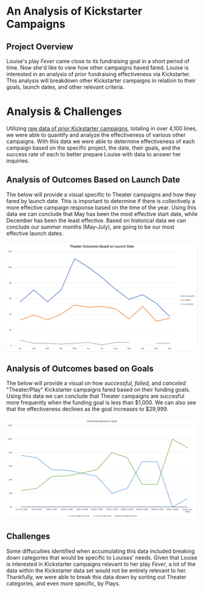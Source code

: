 # An Analysis of Kickstarter Campaigns
## Project Overview
Louise's play *Fever* came close to its fundraising goal in a short period of time. Now she'd like to view how other campaigns haved fared. Louise is interested in an analysis of prior fundraising effectiveness via Kickstarter. This analysis will breakdown other Kickstarter campaigns in relation to their goals, launch dates, and other relevant criteria. 
# Analysis & Challenges
Utilizing [raw data of prior Kickstarter campaigns](https://github.com/KEGANCP/kickstarter-analysis/blob/main/KICKSTARTER_Challenge.xlsx), totaling in over 4,100 lines, we were able to quantify and analyze the effectiveness of various other campaigns. With this data we were able to determine effectiveness of each campaign based on the specific project, the date, their goals, and the success rate of each to better prepare Louise with data to answer her inquiries.
## Analysis of Outcomes Based on Launch Date
The below will provide a visual specific to Theater campaigns and how they fared by launch date. This is important to determine if there is collectively a more effective campaign response based on the time of the year. Using this data we can conclude that May has been the most effective start date, while December has been the least effective. Based on historical data we can conclude our summer months (May-July), are going to be our most effective launch dates.

![This is an image](https://github.com/KEGANCP/kickstarter-analysis/blob/main/Theater_Outcomes_vs_Launch.png)

## Analysis of Outcomes based on Goals
The below will provide a visual on how *successful, failed,* and *canceled* "Theater/Play" Kickstarter campaigns fared based on their funding goals. Using this data we can conclude that Theater campaigns are succesful more frequently when the funding goal is less than $1,000. We can also see that the effectiveness declines as the goal increases to $29,999.

![This is an image](https://github.com/KEGANCP/kickstarter-analysis/blob/main/Outcomes_vs_Goals.png)

## Challenges
Some diffuculties identified when accumulating this data included breaking down categories that would be specific to Louises' needs. Given that Louise is interested in Kickstarter campaigns relevant to her play *Fever*, a lot of the data within the Kickstarter data set would not be entirely relevant to her. Thankfully, we were able to break this data down by sorting out Theater categories, and even more specific, by Plays.
